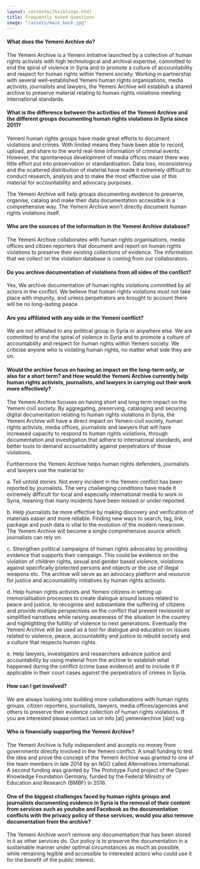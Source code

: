 ```yaml
---
layout: contentwithsiblings.html
title: Frequently Asked Questions
image: "/assets/main_back.jpg"
---
```


#### What does the Yemeni Archive do?
The Yemeni Archive is a Yemeni initiative launched by a collective of human rights activists with high technological and archival expertise, committed to end the spiral of violence in Syria and to promote a culture of accountability and respect for human rights within Yemeni society.  Working in partnership with several well-established Yemeni human rights organisations, media activists, journalists and lawyers, the Yemeni Archive will establish a shared archive to preserve material relating to human rights violations meeting international standards.

#### What is the difference between the activities of the Yemeni Archive and the different groups documenting human rights violations in Syria since 2011?
Yemeni human rights groups have made great efforts to document violations and crimes. With limited means they have been able to record, upload, and share to the world real-time information of criminal events. However, the spontaneous development of media offices meant there was little effort put into preservation or standardisation. Data loss, inconsistency and the scattered distribution of material have made it extremely difficult to conduct research, analysis and to make the most effective use of this material for accountability and advocacy purposes.

The Yemeni Archive will help groups documenting evidence to preserve, organise, catalog and make their data documentation accessible in a comprehensive way. The Yemeni Archive won’t directly document human rights violations itself.

#### Who are the sources of the information in the Yemeni Archive database?
The Yemeni Archive collaborates with human rights organisations, media offices and citizen reporters that document and report on human rights violations to preserve their existing collections of evidence. The information that we collect on the violation database is coming from our collaborators.

#### Do you archive documentation of violations from all sides of the conflict?
Yes, We archive documentation of human rights violations committed by all actors in the conflict. We believe that human rights violations must not take place with impunity, and unless perpetrators are brought to account there will be no long-lasting peace.

#### Are you affiliated with any side in the Yemeni conflict?
We are not affiliated to any political group in Syria or anywhere else. We are committed to end the spiral of violence in Syria and to promote a culture of accountability and respect for human rights within Yemeni society. We criticise anyone who is violating human rights, no matter what side they are on.

#### Would the archive focus on having an impact on the long-term only, or also for a short term? and How would the Yemeni Archive currently help human rights activists, journalists, and lawyers in carrying out their work more effectively?
The Yemeni Archive focuses on having short and long term impact on the Yemeni civil society. By aggregating, preserving, cataloging and securing digital documentation relating to human rights violations in Syria, the Yemeni Archive will have a direct impact on Yemeni civil society, human rights activists, media offices, journalists and lawyers that will have increased capacity to respond to human rights violations, through documentation and investigation that adhere to international standards, and better tools to demand accountability against perpetrators of those violations.

Furthermore the Yemeni Archive helps human rights defenders, journalists and lawyers use the material to:

a. Tell untold stories. Not every incident in the Yemeni conflict has been reported by journalists. The very challenging conditions have made it extremely difficult for local and especially international media to work in Syria, meaning that many incidents have been missed or under-reported.

b. Help journalists be more effective by making discovery and verification of materials easier and more reliable. Finding new ways to search, tag, link, package and push data is vital to the evolution of the modern newsroom. The Yemeni Archive will become a single comprehensive source which journalists can rely on.

c. Strengthen political campaigns of human rights advocates by providing evidence that supports their campaign. This could be evidence on the violation of children rights, sexual and gender based violence, violations against specifically protected persons and objects or the use of illegal weapons etc. The archive will serve as an advocacy platform and resource for justice and accountability initiatives by human rights activists.

d. Help human rights activists and Yemeni citizens in setting up memorialisation processes to create dialogue around issues related to peace and justice, to recognise and substantiate the suffering of citizens and provide multiple perspectives on the conflict that prevent revisionist or simplified narratives while raising awareness of the situation in the country and highlighting the futility of violence to next generations. Eventually the Yemeni Archive will be used as a tool for dialogue and education on issues related to violence, peace, accountability and justice to rebuild society and a culture that respects human rights.

e. Help lawyers, investigators and researchers advance justice and accountability by using material from the archive to establish what happened during the conflict (crime base evidence) and to include it if applicable in their court cases against the perpetrators of crimes in Syria.

#### How can I get involved?
We are always looking into building more collaborations with human rights groups, citizen reporters, journalists, lawyers, media offices/agencies and others to preserve their evidence collection of human rights violations. If you are interested please contact us on info [at] yemeniarchive [dot] org.

#### Who is financially supporting the Yemeni Archive?
The Yemeni Archive is fully independent and accepts no money from governments directly involved in the Yemeni conflict.
A small funding to test the idea and prove the concept of the Yemeni Archive was granted to one of the team members in late 2014 by an NGO called Alternatives international. A second funding was granted by The Prototype Fund project of the Open Knowledge Foundation Germany, funded by the Federal Ministry of Education and Research (BMBF) in 2016.


#### One of the biggest challenges faced by human rights groups and journalists documenting evidence in Syria is the removal of their content from services such as youtube and Facebook as the documentation conflicts with the privacy policy of these services, would you also remove documentation from the archive?
The Yemeni Archive won’t remove any documentation that has been stored in it as other services do. Our policy is to preserve the documentation in a sustainable manner under optimal circumstances as much as possible, while remaining legible and accessible to interested actors who could use it for the benefit of the public interest.
